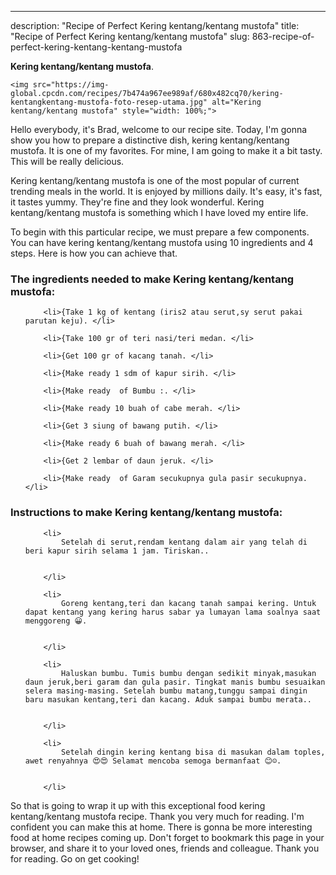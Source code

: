 ---
description: "Recipe of Perfect Kering kentang/kentang mustofa"
title: "Recipe of Perfect Kering kentang/kentang mustofa"
slug: 863-recipe-of-perfect-kering-kentang-kentang-mustofa

<p>
	<strong>Kering kentang/kentang mustofa</strong>. 
	
</p>
<p>
	
	<img src="https://img-global.cpcdn.com/recipes/7b474a967ee989af/680x482cq70/kering-kentangkentang-mustofa-foto-resep-utama.jpg" alt="Kering kentang/kentang mustofa" style="width: 100%;">
	
	
</p>
<p>
	Hello everybody, it's Brad, welcome to our recipe site. Today, I'm gonna show you how to prepare a distinctive dish, kering kentang/kentang mustofa. It is one of my favorites. For mine, I am going to make it a bit tasty. This will be really delicious.
</p>
	
<p>
	
</p>
<p>
	Kering kentang/kentang mustofa is one of the most popular of current trending meals in the world. It is enjoyed by millions daily. It's easy, it's fast, it tastes yummy. They're fine and they look wonderful. Kering kentang/kentang mustofa is something which I have loved my entire life.
</p>

<p>
To begin with this particular recipe, we must prepare a few components. You can have kering kentang/kentang mustofa using 10 ingredients and 4 steps. Here is how you can achieve that.
</p>

<h3>The ingredients needed to make Kering kentang/kentang mustofa:</h3>

<ol>
	
		<li>{Take 1 kg of kentang (iris2 atau serut,sy serut pakai parutan keju). </li>
	
		<li>{Take 100 gr of teri nasi/teri medan. </li>
	
		<li>{Get 100 gr of kacang tanah. </li>
	
		<li>{Make ready 1 sdm of kapur sirih. </li>
	
		<li>{Make ready  of Bumbu :. </li>
	
		<li>{Make ready 10 buah of cabe merah. </li>
	
		<li>{Get 3 siung of bawang putih. </li>
	
		<li>{Make ready 6 buah of bawang merah. </li>
	
		<li>{Get 2 lembar of daun jeruk. </li>
	
		<li>{Make ready  of Garam secukupnya gula pasir secukupnya. </li>
	
</ol>
<p>
	
</p>

<h3>Instructions to make Kering kentang/kentang mustofa:</h3>

<ol>
	
		<li>
			Setelah di serut,rendam kentang dalam air yang telah di beri kapur sirih selama 1 jam. Tiriskan..
			
			
		</li>
	
		<li>
			Goreng kentang,teri dan kacang tanah sampai kering. Untuk dapat kentang yang kering harus sabar ya lumayan lama soalnya saat menggoreng 😀.
			
			
		</li>
	
		<li>
			Haluskan bumbu. Tumis bumbu dengan sedikit minyak,masukan daun jeruk,beri garam dan gula pasir. Tingkat manis bumbu sesuaikan selera masing-masing. Setelah bumbu matang,tunggu sampai dingin baru masukan kentang,teri dan kacang. Aduk sampai bumbu merata..
			
			
		</li>
	
		<li>
			Setelah dingin kering kentang bisa di masukan dalam toples, awet renyahnya 😍😍 Selamat mencoba semoga bermanfaat 😊☺.
			
			
		</li>
	
</ol>

<p>
	
</p>

<p>
	So that is going to wrap it up with this exceptional food kering kentang/kentang mustofa recipe. Thank you very much for reading. I'm confident you can make this at home. There is gonna be more interesting food at home recipes coming up. Don't forget to bookmark this page in your browser, and share it to your loved ones, friends and colleague. Thank you for reading. Go on get cooking!
</p>

